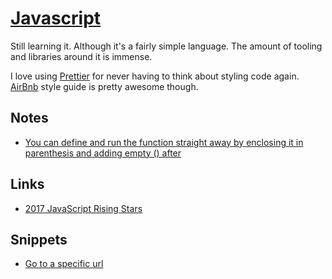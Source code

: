 # [Javascript](https://developer.mozilla.org/bm/docs/Web/JavaScript)
Still learning it. Although it's a fairly simple language. The amount of tooling and libraries around it is immense.

I love using [Prettier](https://github.com/prettier/prettier) for never having to think about styling code again. [AirBnb](https://github.com/airbnb/javascript) style guide is pretty awesome though.

## Notes
- [You can define and run the function straight away by enclosing it in parenthesis and adding empty () after](https://forum.keyboardmaestro.com/t/javascript-assistance/8331/2)

## Links
- [2017 JavaScript Rising Stars](https://risingstars.js.org/2017/en/)

## Snippets
- [Go to a specific url](https://gist.github.com/44d2f4c818a85a2cab6eff381ad43c6a)